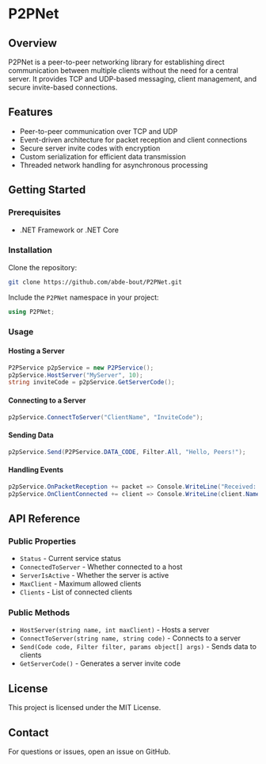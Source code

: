 # P2PNet

## Overview
P2PNet is a peer-to-peer networking library for establishing direct communication between multiple clients without the need for a central server. It provides TCP and UDP-based messaging, client management, and secure invite-based connections.

## Features
- Peer-to-peer communication over TCP and UDP
- Event-driven architecture for packet reception and client connections
- Secure server invite codes with encryption
- Custom serialization for efficient data transmission
- Threaded network handling for asynchronous processing

## Getting Started

### Prerequisites
- .NET Framework or .NET Core

### Installation
Clone the repository:
```sh
git clone https://github.com/abde-bout/P2PNet.git
```

Include the `P2PNet` namespace in your project:
```csharp
using P2PNet;
```

### Usage

#### Hosting a Server
```csharp
P2PService p2pService = new P2PService();
p2pService.HostServer("MyServer", 10);
string inviteCode = p2pService.GetServerCode();
```

#### Connecting to a Server
```csharp
p2pService.ConnectToServer("ClientName", "InviteCode");
```

#### Sending Data
```csharp
p2pService.Send(P2PService.DATA_CODE, Filter.All, "Hello, Peers!");
```

#### Handling Events
```csharp
p2pService.OnPacketReception += packet => Console.WriteLine("Received: " + packet.Data);
p2pService.OnClientConnected += client => Console.WriteLine(client.Name + " connected");
```

## API Reference

### Public Properties
- `Status` - Current service status
- `ConnectedToServer` - Whether connected to a host
- `ServerIsActive` - Whether the server is active
- `MaxClient` - Maximum allowed clients
- `Clients` - List of connected clients

### Public Methods
- `HostServer(string name, int maxClient)` - Hosts a server
- `ConnectToServer(string name, string code)` - Connects to a server
- `Send(Code code, Filter filter, params object[] args)` - Sends data to clients
- `GetServerCode()` - Generates a server invite code

## License
This project is licensed under the MIT License.

## Contact
For questions or issues, open an issue on GitHub.

